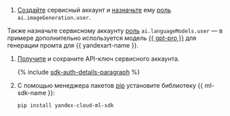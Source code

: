 1. [Создайте](../../../iam/operations/sa/create.md) сервисный аккаунт и [назначьте](../../../iam/operations/sa/assign-role-for-sa.md) ему [роль](../../../ai-studio/security/index.md#imageGeneration-user) `ai.imageGeneration.user`.

Также назначьте сервисному аккаунту [роль](../../../ai-studio/security/index.md#languageModels-user) `ai.languageModels.user` — в примере дополнительно используется модель [{{ gpt-pro }}](../../../ai-studio/concepts/generation/index.md) для генерации промта для {{ yandexart-name }}.
1. [Получите](../../../iam/operations/authentication/manage-api-keys.md#create-api-key) и сохраните API-ключ сервисного аккаунта.

    {% include [sdk-auth-details-paragraph](../sdk-auth-details-paragraph.md) %}
1. С помощью менеджера пакетов [pip](https://pip.pypa.io/en/stable/) установите библиотеку {{ ml-sdk-name }}:

    ```bash
    pip install yandex-cloud-ml-sdk
    ```